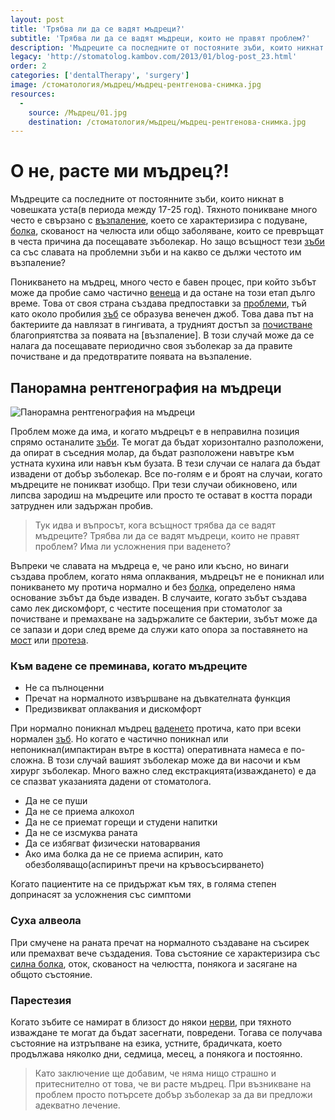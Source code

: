 ```yaml
---
layout: post
title: 'Трябва ли да се вадят мъдреци?'
subtitle: 'Трябва ли да се вадят мъдреци, които не правят проблем?'
description: 'Мъдреците са последните от постояните зъби, които никнат. Тяхното поникване много често е свързано с възпаление, което се характеризира с подуване, болка, скованост на челюста или общо заболяване. Тези оплаквания могат да станат честа причина да посещавате зъболекар. '
legacy: 'http://stomatolog.kambov.com/2013/01/blog-post_23.html'
order: 2
categories: ['dentalTherapy', 'surgery']
image: /стоматология/мъдрец/мъдрец-рентгенова-снимка.jpg
resources:
  -
    source: /Мъдрец/01.jpg
    destination: /стоматология/мъдрец/мъдрец-рентгенова-снимка.jpg
---
```

# О не, расте ми мъдрец?!
Мъдреците са последните от постоянните зъби, които никнат в човешката уста(в периода между 17-25 год). Тяхното поникване много често е свързано с [възпаление](../стоматология/лош-дъх.html "Възпаление на венците и лош дъх в устата"), което се характеризира с подуване, [болка](../зъболекар/услуги/естетични-пломби.html "Поставяне на пломба без болка"), скованост на челюста или общо заболяване, които се превръщат в честа причина да посещавате зъболекар. Но защо всъщност тези [зъби](../стоматология/стискане-или-скърцане-на-зъби.html "Стискане или скърцане със зъби") са със славата на проблемни зъби и на какво се дължи честото им възпаление?

Поникването на мъдрец, много често е бавен процес, при който зъбът може да пробие само частично [венеца](../зъболекар/услуги/лечение-на-венци.html "Възпаление на венеца-лечение") и да остане на този етап дълго време. Това от своя страна създава предпоставки за [проблеми](../стоматология/малък-кариес.html "Когато големите проблеми са все още малки - лечение на малък кариес"), тъй като около пробилия [зъб](../стоматология/възстановяване-на-липсващ-зъб.html "Възстановяване на липсващ зъб") се образува венечен джоб. Това дава път на бактериите да навлязат в гингивата, а трудният достъп за [почистване](../стоматология/почистване-на-зъбен-камък.html "Почистване на зъбен камък") благоприятства за появата на [възпаление]. В този случай може да се налага да посещавате периодично своя зъболекар за да правите почистване и да предотвратите появата на възпаление.

## Панорамна рентгенография на мъдреци
![Панорамна рентгенография на мъдреци](мъдрец/мъдрец-рентгенова-снимка.jpg)

Проблем може да има, и когато мъдрецът е в неправилна позиция спрямо останалите [зъби](../стоматология/изтриване-на-зъбите.html "Корекция на изтрити зъби"). Те могат да бъдат хоризонтално разположени, да опират в съседния молар, да бъдат разположени навътре към устната кухина или навън към бузата. В тези случаи се налага да бъдат извадени от добър зъболекар. Все по-голям е и броят на случаи, когато мъдреците не поникват изобщо. При тези случаи обикновено, или липсва зародиш на мъдреците или просто те остават в костта поради затруднен или задържан пробив.

> Тук идва и въпросът, кога всъщност трябва да се вадят мъдреците? Трябва ли да се вадят мъдреци, които не правят проблем? Има ли усложнения при ваденето?

Въпреки че славата на мъдреца е, че рано или късно, но винаги създава проблем, когато няма оплаквания, мъдрецът не е поникнал или поникването му протича нормално и без [болка](../стоматология/зъболекар-страх-болка.html "Без болка и страх при зъболекар"), определено няма основание зъбът да бъде изваден. В случаите, когато зъбът създава само лек дискомфорт, с честите посещения при стоматолог за почистване и премахване на задържалите се бактерии, зъбът може да се запази и дори след време да служи като опора за поставянето на [мост](../зъболекар/услуги/коронки-и-мостове.html "Лечение на зъб и поставяне на коронка и мост") или [протеза](../зъболекар/услуги/зъбни-протези.html "Поставяне на зъбни протези").

### Към вадене се преминава, когато мъдреците

- Не са пълноценни
- Пречат на нормалното извършване на дъвкателната функция
- Предизвикват оплаквания и дискомфорт

При нормално поникнал мъдрец [ваденето](../зъболекар/услуги/вадене-на-зъб.html "Вадене на зъб при добър зъболекар" ) протича, като при всеки нормален [зъб](../стоматология/опасности-при-умъртяване-на-зъб-с-арсен.html "Опасности при умъртвяването на зъб с арсен"). Но когато е частично поникнал или непоникнал(импактиран вътре в костта) оперативната намеса е по-сложна. В този случай вашият зъболекар може да ви насочи и към хирург зъболекар. Много важно след екстракцията(изваждането) е да се спазват указанията дадени от стоматолога.

- Да не се пуши
- Да не се приема алкохол
- Да не се приемат горещи и студени напитки
- Да не се изсмуква раната
- Да се избягват физически натоварвания
- Ако има болка да не се приема аспирин, като обезболяващо(аспиринът пречи на кръвосъсирването)

Когато пациентите на се придържат към тях, в голяма степен допринасят за усложнения със симптоми

### Суха алвеола
При смучене на раната пречат на нормалното създаване на съсирек или премахват вече създадения. Това състояние се характеризира със [силна болка](../стоматология/болка-във-вече-умъртвен-зъб.html "Болка във вече умъртвен зъб"), оток, скованост на челюстта, понякога и засягане на общото състояние.

### Парестезия
Когато зъбите се намират в близост до някои [нерви](../зъболекар/услуги/лечение-на-коренови-канали.html "Вадене на нерви и лечение на коренови канали"), при тяхното изваждане те могат да бъдат засегнати, повредени. Тогава се получава състояние на изтръпване на езика, устните, брадичката, което продължава няколко дни, седмица, месец, а понякога и постоянно.

> Като заключение ще добавим, че няма нищо страшно и притеснително от това, че ви расте мъдрец. При възникване на проблем просто потърсете добър зъболекар за да ви предложи адекватно лечение. 
